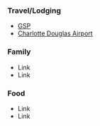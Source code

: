 ### Travel/Lodging
* [GSP](http://www.gspairport.com/)
* [Charlotte Douglas Airport](http://www.charlotteairport.com)

### Family
* Link
* Link

### Food
* Link
* Link